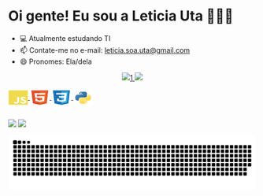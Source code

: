 # Oi gente! Eu sou a Leticia Uta 👩🏽‍💻

- 💻 Atualmente estudando TI
- 📫 Contate-me no e-mail: leticia.soa.uta@gmail.com
- 😄 Pronomes: Ela/dela

<div align="center">
  <a href="https://github.com/LeticiaUta">
  <img height="180em" src="https://github-readme-stats.vercel.app/api?username=LeticiaUta&show_icons=true&theme=dracula&include_all_commits=true&count_private=true"/>1
  <img height="180em" src="https://github-readme-stats.vercel.app/api/top-langs/?username=LeticiaUta&layout=compact&langs_count=7&theme=dracula"/>
</div>
<div style="display: inline_block"><br>
  <img align="center" alt="Let-Js" height="30" width="40" src="https://raw.githubusercontent.com/devicons/devicon/master/icons/javascript/javascript-plain.svg">
  <img align="center" alt="Let-HTML" height="30" width="40" src="https://raw.githubusercontent.com/devicons/devicon/master/icons/html5/html5-original.svg">
  <img align="center" alt="Let-CSS" height="30" width="40" src="https://raw.githubusercontent.com/devicons/devicon/master/icons/css3/css3-original.svg">
  <img align="center" alt="Let-Python" height="30" width="40" src="https://raw.githubusercontent.com/devicons/devicon/master/icons/python/python-original.svg">
  
  ##
 
<div> 
  <a href="https://instagram.com/leticiasoaresuta/" target="_blank"><img src="https://img.shields.io/badge/-Instagram-%23E4405F?style=for-the-badge&logo=instagram&logoColor=white" target="_blank"></a>
  <a href = "mailto:leticia.soa.uta@gmail.com"><img src="https://img.shields.io/badge/-Gmail-%23333?style=for-the-badge&logo=gmail&logoColor=white" target="_blank"></a>
  
  ![Snake animation](https://raw.githubusercontent.com/LeticiaUta/LeticiaUta/49df78a7e9ab36f63e710d63aef82f711a30793f/github-contribution-grid-snake.svg)
 
</div>
